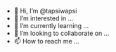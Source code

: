 - 👋 Hi, I’m @tapsiwapsi
- 👀 I’m interested in ...
- 🌱 I’m currently learning ...
- 💞️ I’m looking to collaborate on ...
- 📫 How to reach me ...

<!---
tapsiwapsi/tapsiwapsi is a ✨ special ✨ repository because its `README.md` (this file) appears on your GitHub profile.
You can click the Preview link to take a look at your changes.
--->
